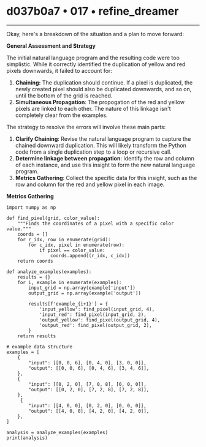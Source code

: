 # d037b0a7 • 017 • refine_dreamer

---
Okay, here's a breakdown of the situation and a plan to move forward:

**General Assessment and Strategy**

The initial natural language program and the resulting code were too simplistic. While it correctly identified the duplication of yellow and red pixels downwards, it failed to account for:

1.  **Chaining:** The duplication should continue. If a pixel is duplicated, the newly created pixel should also be duplicated downwards, and so on, until the bottom of the grid is reached.
2.  **Simultaneous Propagation**: The propogation of the red and yellow pixels are linked to each other. The nature of this linkage isn't completely clear from the examples.

The strategy to resolve the errors will involve these main parts:

1. **Clarify Chaining**: Revise the natural language program to capture the chained downward duplication. This will likely transform the Python code from a single duplication step to a loop or recursive call.
2. **Determine linkage between propagation**: Identify the row and column of each instance, and use this insight to form the new natural language program.
3. **Metrics Gathering**: Collect the specific data for this insight, such as the row and column for the red and yellow pixel in each image.

**Metrics Gathering**

```tool_code
import numpy as np

def find_pixel(grid, color_value):
    """Finds the coordinates of a pixel with a specific color value."""
    coords = []
    for r_idx, row in enumerate(grid):
        for c_idx, pixel in enumerate(row):
            if pixel == color_value:
                coords.append((r_idx, c_idx))
    return coords

def analyze_examples(examples):
    results = {}
    for i, example in enumerate(examples):
        input_grid = np.array(example['input'])
        output_grid = np.array(example['output'])

        results[f'example_{i+1}'] = {
            'input_yellow': find_pixel(input_grid, 4),
            'input_red': find_pixel(input_grid, 2),
            'output_yellow': find_pixel(output_grid, 4),
            'output_red': find_pixel(output_grid, 2),
        }
    return results

# example data structure
examples = [
    {
        "input": [[0, 0, 6], [0, 4, 0], [3, 0, 0]],
        "output": [[0, 0, 6], [0, 4, 6], [3, 4, 6]],
    },
    {
        "input": [[0, 2, 0], [7, 0, 8], [0, 0, 0]],
        "output": [[0, 2, 0], [7, 2, 8], [7, 2, 8]],
    },
     {
        "input": [[4, 0, 0], [0, 2, 0], [0, 0, 0]],
        "output": [[4, 0, 0], [4, 2, 0], [4, 2, 0]],
    },
]

analysis = analyze_examples(examples)
print(analysis)


```
